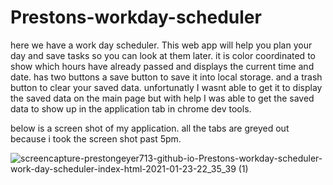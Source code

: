# Prestons-workday-scheduler

here we have a work day scheduler. This web app will help you plan your day and save tasks so you can look at them later.
it is color coordinated to show which hours have already passed and displays the current time and date.
has two buttons a save button to save it into local storage. and a trash button to clear your saved data.
unfortunatly I wasnt able to get it to display the saved data on the main page but with help I was able to get the saved data to show up in the application tab in chrome dev tools.

below is a screen shot of my application. all the tabs are greyed out because i took the screen shot past 5pm.

![screencapture-prestongeyer713-github-io-Prestons-workday-scheduler-work-day-scheduler-index-html-2021-01-23-22_35_39 (1)](https://user-images.githubusercontent.com/75324665/105620460-6b027700-5dcb-11eb-9ca3-567478af5c7b.png)
